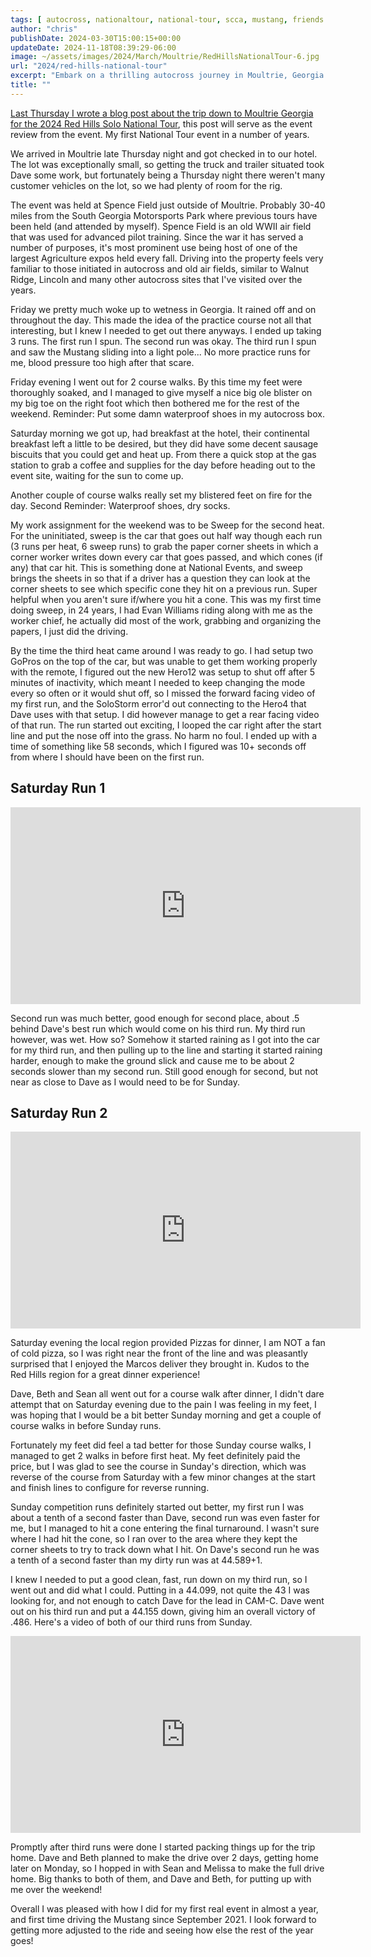 ```yaml
---
tags: [ autocross, nationaltour, national-tour, scca, mustang, friends ]
author: "chris"
publishDate: 2024-03-30T15:00:15+00:00
updateDate: 2024-11-18T08:39:29-06:00
image: ~/assets/images/2024/March/Moultrie/RedHillsNationalTour-6.jpg
url: "2024/red-hills-national-tour"
excerpt: "Embark on a thrilling autocross journey in Moultrie, Georgia for the 2024 Red Hills Solo National Tour; filled with spins, rain, and a relentless driv..."
title: ""
---
```


[Last Thursday I wrote a blog post about the trip down to Moultrie Georgia for the 2024 Red Hills Solo National Tour](https://www.autocrossblog.com/roadtrip-to-moultrie), this post will serve as the event review from the event. My first National Tour event in a number of years. 

We arrived in Moultrie late Thursday night and got checked in to our hotel. The lot was exceptionally small, so getting the truck and trailer situated took Dave some work, but fortunately being a Thursday night there weren't many customer vehicles on the lot, so we had plenty of room for the rig. 

The event was held at Spence Field just outside of Moultrie. Probably 30-40 miles from the South Georgia Motorsports Park where previous tours have been held (and attended by myself). Spence Field is an old WWII air field that was used for advanced pilot training. Since the war it has served a number of purposes, it's most prominent use being host of one of the largest Agriculture expos held every fall. Driving into the property feels very familiar to those initiated in autocross and old air fields, similar to Walnut Ridge, Lincoln and many other autocross sites that I've visited over the years. 

Friday we pretty much woke up to wetness in Georgia. It rained off and on throughout the day. This made the idea of the practice course not all that interesting, but I knew I needed to get out there anyways. I ended up taking 3 runs. The first run I spun. The second run was okay. The third run I spun and saw the Mustang sliding into a light pole... No more practice runs for me, blood pressure too high after that scare. 

Friday evening I went out for 2 course walks. By this time my feet were thoroughly soaked, and I managed to give myself a nice big ole blister on my big toe on the right foot which then bothered me for the rest of the weekend. Reminder: Put some damn waterproof shoes in my autocross box.

Saturday morning we got up, had breakfast at the hotel, their continental breakfast left a little to be desired, but they did have some decent sausage biscuits that you could get and heat up. From there a quick stop at the gas station to grab a coffee and supplies for the day before heading out to the event site, waiting for the sun to come up.

Another couple of course walks really set my blistered feet on fire for the day. Second Reminder: Waterproof shoes, dry socks.

My work assignment for the weekend was to be Sweep for the second heat. For the uninitiated, sweep is the car that goes out half way though each run (3 runs per heat, 6 sweep runs) to grab the paper corner sheets in which a corner worker writes down every car that goes passed, and which cones (if any) that car hit. This is something done at National Events, and sweep brings the sheets in so that if a driver has a question they can look at the corner sheets to see which specific cone they hit on a previous run. Super helpful when you aren't sure if/where you hit a cone. This was my first time doing sweep, in 24 years, I had Evan Williams riding along with me as the worker chief, he actually did most of the work, grabbing and organizing the papers, I just did the driving.

By the time the third heat came around I was ready to go. I had setup two GoPros on the top of the car, but was unable to get them working properly with the remote, I figured out the new Hero12 was setup to shut off after 5 minutes of inactivity, which meant I needed to keep changing the mode every so often or it would shut off, so I missed the forward facing video of my first run, and the SoloStorm error'd out connecting to the Hero4 that Dave uses with that setup. I did however manage to get a rear facing video of that run. The run started out exciting, I looped the car right after the start line and put the nose off into the grass. No harm no foul. I ended up with a time of something like 58 seconds, which I figured was 10+ seconds off from where I should have been on the first run.

## Saturday Run 1
<iframe width="560" height="315" src="https://www.youtube.com/embed/P51JlEntKU0?si=xZigZtenp-H74_8l" title="YouTube video player" frameborder="0" allow="accelerometer; autoplay; clipboard-write; encrypted-media; gyroscope; picture-in-picture; web-share" referrerpolicy="strict-origin-when-cross-origin" allowfullscreen></iframe>

Second run was much better, good enough for second place, about .5 behind Dave's best run which would come on his third run. My third run however, was wet. How so? Somehow it started raining as I got into the car for my third run, and then pulling up to the line and starting it started raining harder, enough to make the ground slick and cause me to be about 2 seconds slower than my second run. Still good enough for second, but not near as close to Dave as I would need to be for Sunday.

## Saturday Run 2
<iframe width="560" height="315" src="https://www.youtube.com/embed/6nIdPuJmTRg?si=JlG5YgKCKCE5SHy5" title="YouTube video player" frameborder="0" allow="accelerometer; autoplay; clipboard-write; encrypted-media; gyroscope; picture-in-picture; web-share" referrerpolicy="strict-origin-when-cross-origin" allowfullscreen></iframe>

Saturday evening the local region provided Pizzas for dinner, I am NOT a fan of cold pizza, so I was right near the front of the line and was pleasantly surprised that I enjoyed the Marcos deliver they brought in. Kudos to the Red Hills region for a great dinner experience! 

Dave, Beth and Sean all went out for a course walk after dinner, I didn't dare attempt that on Saturday evening due to the pain I was feeling in my feet, I was hoping that I would be a bit better Sunday morning and get a couple of course walks in before Sunday runs. 

Fortunately my feet did feel a tad better for those Sunday course walks, I managed to get 2 walks in before first heat. My feet definitely paid the price, but I was glad to see the course in Sunday's direction, which was reverse of the course from Saturday with a few minor changes at the start and finish lines to configure for reverse running. 

Sunday competition runs definitely started out better, my first run I was about a tenth of a second faster than Dave, second run was even faster for me, but I managed to hit a cone entering the final turnaround. I wasn't sure where I had hit the cone, so I ran over to the area where they kept the corner sheets to try to track down what I hit. On Dave's second run he was a tenth of a second faster than my dirty run was at 44.589+1. 

I knew I needed to put a good clean, fast, run down on my third run, so I went out and did what I could. Putting in a 44.099, not quite the 43 I was looking for, and not enough to catch Dave for the lead in CAM-C. Dave went out on his third run and put a 44.155 down, giving him an overall victory of .486. Here's a video of both of our third runs from Sunday.

<iframe width="560" height="315" src="https://www.youtube.com/embed/DaGppirxdhk?si=BOwHLthesa38EGqb" title="YouTube video player" frameborder="0" allow="accelerometer; autoplay; clipboard-write; encrypted-media; gyroscope; picture-in-picture; web-share" referrerpolicy="strict-origin-when-cross-origin" allowfullscreen></iframe>

Promptly after third runs were done I started packing things up for the trip home. Dave and Beth planned to make the drive over 2 days, getting home later on Monday, so I hopped in with Sean and Melissa to make the full drive home. Big thanks to both of them, and Dave and Beth, for putting up with me over the weekend!

Overall I was pleased with how I did for my first real event in almost a year, and first time driving the Mustang since September 2021. I look forward to getting more adjusted to the ride and seeing how else the rest of the year goes!

